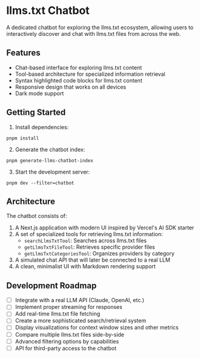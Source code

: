 # llms.txt Chatbot

A dedicated chatbot for exploring the llms.txt ecosystem, allowing users to interactively discover and chat with llms.txt files from across the web.

## Features

- Chat-based interface for exploring llms.txt content
- Tool-based architecture for specialized information retrieval
- Syntax highlighted code blocks for llms.txt content
- Responsive design that works on all devices
- Dark mode support

## Getting Started

1. Install dependencies:
```
pnpm install
```

2. Generate the chatbot index:
```
pnpm generate-llms-chatbot-index
```

3. Start the development server:
```
pnpm dev --filter=chatbot
```

## Architecture

The chatbot consists of:

1. A Next.js application with modern UI inspired by Vercel's AI SDK starter
2. A set of specialized tools for retrieving llms.txt information:
   - `searchLlmsTxtTool`: Searches across llms.txt files
   - `getLlmsTxtFileTool`: Retrieves specific provider files
   - `getLlmsTxtCategoriesTool`: Organizes providers by category
3. A simulated chat API that will later be connected to a real LLM
4. A clean, minimalist UI with Markdown rendering support

## Development Roadmap

- [ ] Integrate with a real LLM API (Claude, OpenAI, etc.)
- [ ] Implement proper streaming for responses
- [ ] Add real-time llms.txt file fetching
- [ ] Create a more sophisticated search/retrieval system
- [ ] Display visualizations for context window sizes and other metrics
- [ ] Compare multiple llms.txt files side-by-side
- [ ] Advanced filtering options by capabilities
- [ ] API for third-party access to the chatbot